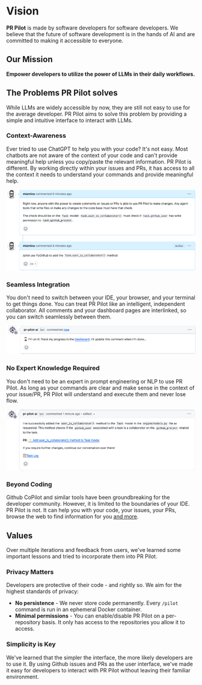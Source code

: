 # Vision

**PR Pilot** is made by software developers for software developers. We believe that the future of software development is in the hands of AI and are committed to making it accessible to everyone.

## Our Mission

**Empower developers to utilize the power of LLMs in their daily workflows.**

## The Problems PR Pilot solves

While LLMs are widely accessible by now, they are still not easy to use for the average developer. PR Pilot aims to solve this problem by providing a simple and intuitive interface to interact with LLMs.

### Context-Awareness
Ever tried to use ChatGPT to help you with your code? It's not easy. Most chatbots are not aware of the context of your code and can't provide meaningful help unless you copy/paste the relevant information.
PR Pilot is different. By working directly within your issues and PRs, it has access to all the context it needs to understand your commands and provide meaningful help.

![PR Pilot](img/context_awareness.png)


### Seamless Integration
You don't need to switch between your IDE, your browser, and your terminal to get things done. You can treat PR Pilot like an intelligent, 
independent collaborator. All comments and your dashboard pages are interlinked, so you can switch seamlessly between them.

![PR Pilot](img/waiting_screen.png)

### No Expert Knowledge Required
You don't need to be an expert in prompt engineering or NLP to use PR Pilot. As long as your commands are clear and make sense 
in the context of your issue/PR, PR Pilot will understand and execute them and never lose flow.

![A new PR has been created](img/presented_pr.png)

### Beyond Coding
Github CoPilot and similar tools have been groundbreaking for the developer community. 
However, it is limited to the boundaries of your IDE. PR Pilot is not. It can help you with your code, 
your issues, your PRs, browse the web to find information for you [and more](roadmap).

## Values
Over multiple iterations and feedback from users, we've learned some important lessons and tried to incorporate them into PR Pilot.

### Privacy Matters
Developers are protective of their code - and rightly so. We aim for the highest standards of privacy:
* **No persistence** - We never store code permanently. Every `/pilot` command is run in an ephemeral Docker container.
* **Minimal permissions** - You can enable/disable PR Pilot on a per-repository basis. It only has access to the repositories you allow it to access.

### Simplicity is Key
We've learned that the simpler the interface, the more likely developers are to use it. By using Github issues
and PRs as the user interface, we've made it easy for developers to interact with PR Pilot without leaving their familiar environment.
